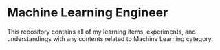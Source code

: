 # Machine Learning Engineer
This repository contains all of my learning items, experiments, and understandings with any contents related to Machine Learning category.
